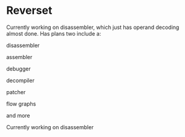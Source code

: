 # Reverset
Currently working on disassembler, which just has operand decoding almost done.
Has plans two include a:

disassembler

assembler

debugger

decompiler

patcher

flow graphs

and more

Currently working on disassembler
